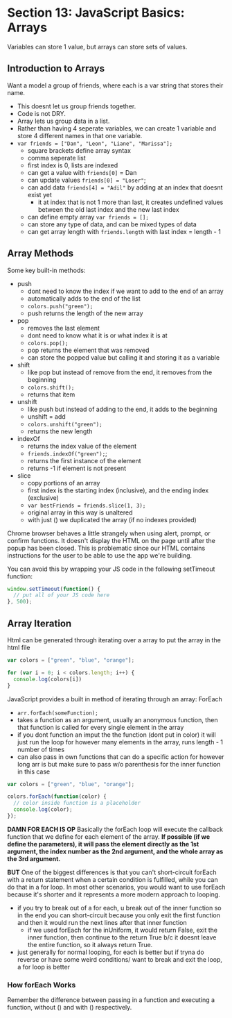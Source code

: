 # Section 13: JavaScript Basics: Arrays

Variables can store 1 value, but arrays can store sets of values.

## Introduction to Arrays

Want a model a group of friends, where each is a var string that stores their name.

- This doesnt let us group friends together.
- Code is not DRY.
- Array lets us group data in a list.
- Rather than having 4 seperate variables, we can create 1 variable and store 4 different names in that one variable.
- `var friends = ["Dan", "Leon", "Liane", "Marissa"];`
  - square brackets define array syntax
  - comma seperate list
  - first index is 0, lists are indexed
  - can get a value with `friends[0]` = Dan
  - can update values `friends[0] = "Loser"`;
  - can add data `friends[4] = "Adil"` by adding at an index that doesnt exist yet
    - it at index that is not 1 more than last, it creates undefined values between the old last index and the new last index
  - can define empty array `var friends = [];`
  - can store any type of data, and can be mixed types of data
  - can get array length with `friends.length` with last index = length - 1

## Array Methods

Some key built-in methods:

- push
  - dont need to know the index if we want to add to the end of an array
  - automatically adds to the end of the list
  - `colors.push("green");`
  - push returns the length of the new array
- pop
  - removes the last element
  - dont need to know what it is or what index it is at
  - `colors.pop();`
  - pop returns the element that was removed
  - can store the popped value but calling it and storing it as a variable
- shift
  - like pop but instead of remove from the end, it removes from the beginning
  - `colors.shift();`
  - returns that item
- unshift
  - like push but instead of adding to the end, it adds to the beginning
  - unshift = add
  - `colors.unshift("green");`
  - returns the new length
- indexOf
  - returns the index value of the element
  - `friends.indexOf("green");`;
  - returns the first instance of the element
  - returns -1 if element is not present
- slice
  - copy portions of an array
  - first index is the starting index (inclusive), and the ending index (exclusive)
  - `var bestFriends = friends.slice(1, 3);`
  - original array in this way is unaltered
  - with just () we duplicated the array (if no indexes provided)

Chrome browser behaves a little strangely when using alert, prompt, or confirm functions. It doesn't display the HTML on the page until after the popup has been closed. This is problematic since our HTML contains instructions for the user to be able to use the app we're building.

You can avoid this by wrapping your JS code in the following setTimeout function:

```js
window.setTimeout(function() {
  // put all of your JS code here
}, 500);
```

## Array Iteration

Html can be generated through iterating over a array to put the array in the html file

```js
var colors = ["green", "blue", "orange"];

for (var i = 0; i < colors.length; i++) {
  console.log(colors[i])
}
```

JavaScript provides a built in method of iterating through an array: ForEach

- `arr.forEach(someFunction);`
- takes a function as an argument, usually an anonymous function, then that function is called for every single element in the array
- if you dont function an imput the the function (dont put in color) it will just run the loop for however many elements in the array, runs length - 1 number of times
- can also pass in own functions that can do a specific action for however long arr is but make sure to pass w/o parenthesis for the inner function in this case

```js
var colors = ["green", "blue", "orange"];

colors.forEach(function(color) {
  // color inside function is a placeholder
  console.log(color);
});
```

**DAMN FOR EACH IS OP**
Basically the forEach loop will execute the callback function that we define for each element of the array. **If possible (if we define the parameters), it will pass the element directly as the 1st argument, the index number as the 2nd argument, and the whole array as the 3rd argument.**

**BUT**
One of the biggest differences is that you can't short-circuit forEach with a return statement when a certain condition is fulfilled, while you can do that in a for loop. In most other scenarios, you would want to use forEach because it's shorter and it represents a more modern approach to looping.

- if you try to break out of a for each, u break out of the inner function so in the end you can short-circuit because you only exit the first function and then it would run the next lines after that inner function
  - if we used forEach for the inUniform, it would return False, exit the inner function, then continue to the return True b/c it doesnt leave the entire function, so it always return True.
- just generally for normal looping, for each is better but if tryna do reverse or have some weird conditions/ want to break and exit the loop, a for loop is better

### How forEach Works

Remember the difference between passing in a function and executing a function, without () and with () respectively.
